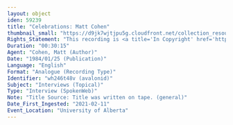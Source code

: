 ```yaml
---
layout: object
iden: 59239
title: "Celebrations: Matt Cohen"
thumbnail_small: "https://d9jk7wjtjpu5g.cloudfront.net/collection_resource_files/thumbnails/000/134/052/small/audio-default.png?1640837224"
Rights_Statement: "This recording is <a title='In Copyright' href='https://rightsstatements.org/page/InC/1.0/?language=en'>In Copyright</a> and is made available for non-commercial research and educational purposes, with permission from the rights holder(s). The University of Alberta wishes to hear from any copyright owner, or their representative, who believes that this recording has been used without authorization. Please contact <a title='erahelp@ualberta.ca' href='mailto:erahelp@ualberta.ca'>erahelp@ualberta.ca</a>. You may display/perform this material for non-commercial research or teaching purposes. For all other reproduction, performance or distribution uses, please contact the copyright holders"
Duration: "00:30:15"
Agent: "Cohen, Matt (Author)"
Date: "1984/01/25 (Publication)"
Language: "English"
Format: "Analogue (Recording Type)"
Identifier: "wh246t48v (avalonid)"
Subject: "Interviews (Topical)"
Type: "Interview (SpokenWeb)"
Note: "Title Source: Title was written on tape. (general)"
Date_First_Ingested: "2021-02-11"
Event_Location: "University of Alberta"
---
```


